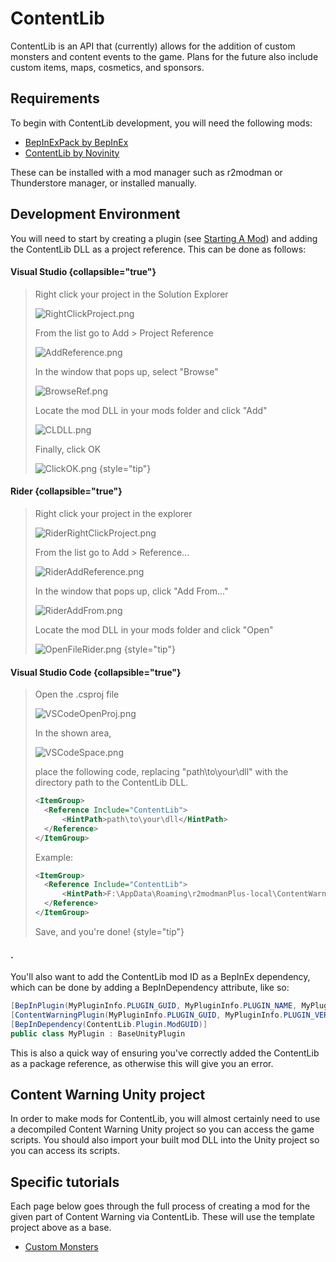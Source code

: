 # ContentLib

ContentLib is an API that (currently) allows for the addition of custom monsters and content events to the game.
Plans for the future also include custom items, maps, cosmetics, and sponsors.

## Requirements
To begin with ContentLib development, you will need the following mods:

* [BepInExPack by BepInEx](https://thunderstore.io/c/lethal-company/p/BepInEx/BepInExPack/)
* [ContentLib by Novinity](https://thunderstore.io/c/content-warning/p/Novinity/ContentLib/)

These can be installed with a mod manager such as r2modman or Thunderstore manager, or installed manually.

## Development Environment
You will need to start by creating a plugin (see [Starting A Mod](Starting-A-Mod.md)) and adding the ContentLib DLL as a project reference. This can be done as follows:
#### Visual Studio {collapsible="true"}
> Right click your project in the Solution Explorer
> 
> ![RightClickProject.png](RightClickProject.png)
> 
> From the list go to Add > Project Reference
> 
> ![AddReference.png](AddReference.png)
> 
> In the window that pops up, select "Browse"
> 
> ![BrowseRef.png](BrowseRef.png)
> 
> Locate the mod DLL in your mods folder and click "Add"
> 
> ![CLDLL.png](CLDLL.png)
> 
> Finally, click OK
> 
> ![ClickOK.png](ClickOK.png)
{style="tip"}

#### Rider {collapsible="true"}
> Right click your project in the explorer
> 
> ![RiderRightClickProject.png](RiderRightClickProject.png)
> 
> From the list go to Add > Reference...
> 
> ![RiderAddReference.png](RiderAddReference.png)
> 
> In the window that pops up, click "Add From..."
> 
> ![RiderAddFrom.png](RiderAddFrom.png)
> 
> Locate the mod DLL in your mods folder and click "Open"
> 
> ![OpenFileRider.png](OpenFileRider.png)
{style="tip"}

#### Visual Studio Code {collapsible="true"}
> Open the .csproj file
> 
> ![VSCodeOpenProj.png](VSCodeOpenProj.png)
> 
> In the shown area,
> 
> ![VSCodeSpace.png](VSCodeSpace.png)
> 
> place the following code, replacing "path\to\your\dll" with the directory path to the ContentLib DLL.
> ```XML
> <ItemGroup>
>   <Reference Include="ContentLib">
>       <HintPath>path\to\your\dll</HintPath>
>   </Reference>
> </ItemGroup>
> ```
> 
> Example:
>
> ```XML
> <ItemGroup>
>   <Reference Include="ContentLib">
>       <HintPath>F:\AppData\Roaming\r2modmanPlus-local\ContentWarning\profiles\Dev\BepInEx\plugins\ContentLib.dll</HintPath>
>   </Reference>
> </ItemGroup>
> ```
> 
> Save, and you're done!
{style="tip"}

#### .
You'll also want to add the ContentLib mod ID as a BepInEx dependency, which can be done by adding a BepInDependency attribute, like so:
```C#
[BepInPlugin(MyPluginInfo.PLUGIN_GUID, MyPluginInfo.PLUGIN_NAME, MyPluginInfo.PLUGIN_VERSION)]
[ContentWarningPlugin(MyPluginInfo.PLUGIN_GUID, MyPluginInfo.PLUGIN_VERSION, false)]
[BepInDependency(ContentLib.Plugin.ModGUID)]
public class MyPlugin : BaseUnityPlugin
```

This is also a quick way of ensuring you've correctly added the ContentLib as a package reference, as otherwise this will give you an error.

## Content Warning Unity project
In order to make mods for ContentLib, you will almost certainly need to use a decompiled Content Warning Unity project so you can access the game scripts.
You should also import your built mod DLL into the Unity project so you can access its scripts.

## Specific tutorials
Each page below goes through the full process of creating a mod for the given part of Content Warning via ContentLib. These will use the template project above as a base.

* [Custom Monsters](Custom-Monsters.md)